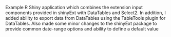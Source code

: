 Example R Shiny application which combines the extension input components provided in shinyExt with DataTables and Select2. In addition, I added ability to export data from DataTables using the TableTools plugin for DataTables. Also made some minor changes to the shinyExt package to provide common date-range options and ability to define a default value
